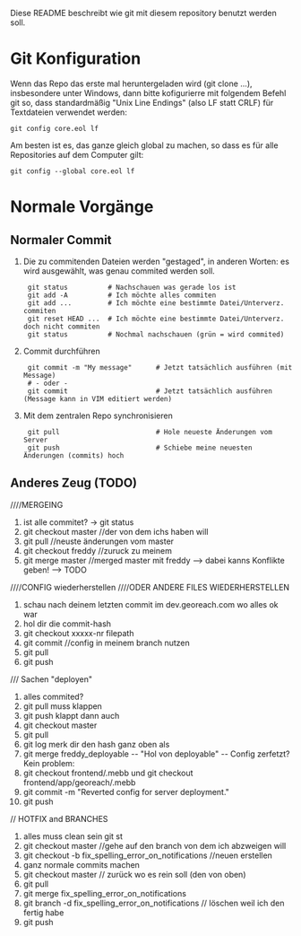 
Diese README beschreibt wie git mit diesem repository benutzt werden soll.

Git Konfiguration
=================

Wenn das Repo das erste mal heruntergeladen wird (git clone ...), insbesondere unter
Windows, dann bitte kofigurierre mit folgendem Befehl git so, dass standardmäßig
"Unix Line Endings" (also LF statt CRLF) für Textdateien verwendet werden:
    
    git config core.eol lf

Am besten ist es, das ganze gleich global zu machen, so dass es für alle Repositories
auf dem Computer gilt:

    git config --global core.eol lf

Normale Vorgänge
================

Normaler Commit
---------------

1. Die zu commitenden Dateien werden "gestaged", in anderen Worten:
    es wird ausgewählt, was genau commited werden soll.

        git status          # Nachschauen was gerade los ist
        git add -A          # Ich möchte alles commiten
        git add ...         # Ich möchte eine bestimmte Datei/Unterverz. commiten
        git reset HEAD ...  # Ich möchte eine bestimmte Datei/Unterverz. doch nicht commiten
        git status          # Nochmal nachschauen (grün = wird commited)

2. Commit durchführen

        git commit -m "My message"      # Jetzt tatsächlich ausführen (mit Message)
        # - oder -
        git commit                      # Jetzt tatsächlich ausführen (Message kann in VIM editiert werden)

3. Mit dem zentralen Repo synchronisieren

        git pull                        # Hole neueste Änderungen vom Server
        git push                        # Schiebe meine neuesten Änderungen (commits) hoch

Anderes Zeug (TODO)
-------------------

////MERGEING
1) ist alle commitet? -> git status
2) git checkout master //der von dem ichs haben will
3) git pull //neuste änderungen vom master
4) git checkout freddy //zuruck zu meinem
5) git merge master //merged master mit freddy
	--> dabei kanns Konflikte geben!
		--> TODO

////CONFIG wiederherstellen ////ODER ANDERE FILES WIEDERHERSTELLEN
1) schau nach deinem letzten commit im dev.georeach.com wo alles ok war
2) hol dir die commit-hash
3) git checkout xxxxx-nr filepath
4) git commit //config in meinem branch nutzen
5) git pull
6) git push

/// Sachen "deployen"
1) alles commited?
2) git pull	muss klappen
3) git push	klappt dann auch
4) git checkout master
5) git pull
6) git log 	merk dir den hash ganz oben als <HASH>
7) git merge freddy_deployable			-- "Hol von deployable"
	-- Config zerfetzt? Kein problem:
8) 	git checkout <HASH> frontend/.mebb
und 	git checkout <HASH> frontend/app/georeach/.mebb
9) git commit -m "Reverted config for server deployment."
10) git push


// HOTFIX and BRANCHES
1) alles muss clean sein git st
2) git checkout master //gehe auf den branch von dem ich abzweigen will
3) git checkout -b fix_spelling_error_on_notifications //neuen erstellen
4) ganz normale commits machen
5) git checkout master // zurück wo es rein soll (den von oben)
6) git pull
7) git merge fix_spelling_error_on_notifications
8) git branch -d fix_spelling_error_on_notifications // löschen weil ich den fertig habe
9) git push



